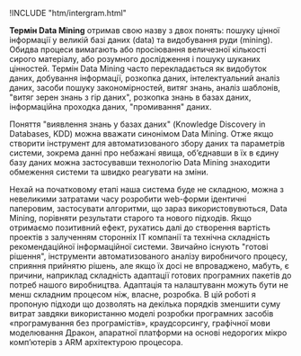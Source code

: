 !INCLUDE "htm/intergram.html"

**Термін Data Mining** отримав свою назву з двох понять: пошуку цінної інформації у великій базі даних (data) та видобування руди (mining). Обидва процеси вимагають або просіювання величезної кількості сирого матеріалу, або розумного дослідження і пошуку шуканих цінностей. Термін Data Mining часто перекладається як видобуток даних, добування інформації, розкопка даних, інтелектуальний аналіз даних, засоби пошуку закономірностей, витяг знань, аналіз шаблонів, "витяг зерен знань з гір даних", розкопка знань в базах даних, інформаційна проходка даних, "промивання" даних.

Поняття "виявлення знань у базах даних" (Knowledge Discovery in Databases, KDD) можна вважати синонімом Data Mining. Отже якщо створити інструмент для автоматизованого збору даних та параметрів системи, зокрема данні про небажані явища, об’єднавши в їх в єдину базу даних можна застосувавши технологію Data Mining знаходити обмеження системи та швидко реагувати на зміни. 

Нехай на початковому етапі наша система буде не складною, можна з невеликими затратами часу розробити web-форми ідентичні паперовим, застосувати алгоритми, що зараз використовувються, Data Mining, порівняти результати старого та нового підходів. Якщо отримаємо позитивний ефект, рухатись далі до створення  вартість проектів з залученням сторонніх IT компанії та технічна складність рекомендаційної інформаційної системи. Звичайно існують "готові рішення", інструменти автоматизованого аналізу виробничого процесу, сприяння прийнятю рішень, але якщо їх  досі не впроваджено, мабуть, є причини, наприклад складність адаптації готових програмних пакетів до потреб нашого виробництва. Адаптація та налаштуванн можуть бути не менш складним процесом ніж, власне, розробка. В цій роботі я пропоную підходи що дозволять на декілька порядків зменшити суму витрат завдяки використанню моделі розробки програмних засобів «програмування без програмістів», краудсорсингу, графічної мови моделювання Дракон, апаратної платформи на основі недорогих мікро комп’ютерів з ARM архітектурою процесора. 